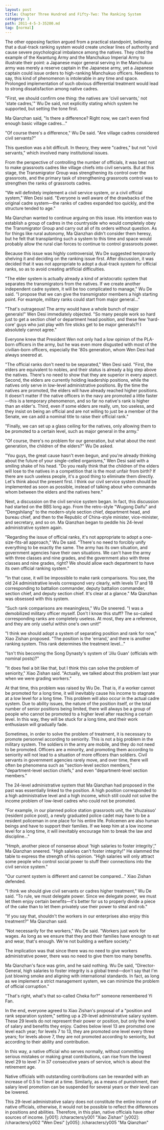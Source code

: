 ```yaml
---
layout: post
title: Chapter Three Hundred and Fifty-Two: The Ranking System
category: 3
path: 2011-4-5-3-35200.md
tag: [normal]
---
```


The other opposing faction argued from a practical standpoint, believing that a dual-track ranking system would create unclear lines of authority and cause severe psychological imbalance among the natives. They cited the example of the Kwantung Army and the Manchukuo Imperial Army to illustrate their point: a Japanese major general serving in the Manchukuo army was merely a reserve captain in the Japanese army, yet a Japanese captain could issue orders to high-ranking Manchukuo officers. Needless to say, this kind of phenomenon is intolerable in any time and space. Prolonged implementation of such obvious differential treatment would lead to strong dissatisfaction among native cadres.

"First, we should confirm one thing: the natives are 'civil servants,' not 'state cadres,'" Wu De said, not explicitly stating which system he supported, but setting the tone first.

Ma Qianzhan said, "Is there a difference? Right now, we can't even find enough basic village cadres..."

"Of course there's a difference," Wu De said. "Are village cadres considered civil servants?"

This question was a bit difficult. In theory, they were "cadres," but not "civil servants," which involved many institutional issues.

From the perspective of controlling the number of officials, it was best not to make grassroots cadres like village chiefs into civil servants. But at this stage, the Transmigrator Group was strengthening its control over the grassroots, and the primary task of strengthening grassroots control was to strengthen the ranks of grassroots cadres.

"We will definitely implement a civil service system, or a civil official system," Wen Desi said. "Everyone is well aware of the drawbacks of the original cadre system—the ranks of cadres expanded too quickly, and the structure tended to age."

Ma Qianzhan wanted to continue arguing on this issue. His intention was to establish a group of cadres in the countryside who would completely obey the Transmigrator Group and carry out all of its orders without question. As for things like rural autonomy, Ma Qianzhan didn't consider them heresy, but he felt that transplanting such a system to this time and space would probably allow the rural clan forces to continue to control grassroots power.

Because this issue was highly controversial, Wu De suggested temporarily shelving it and deciding on the ranking issue first. After discussion, it was decided that it was not appropriate to adopt a dual-track system for official ranks, so as to avoid creating artificial difficulties.

"The elder system is actually already a kind of aristocratic system that separates the transmigrators from the natives. If we create another independent cadre system, it will be too complicated to manage," Wu De said. "I propose that we can give the transmigrator members a high starting point. For example, military ranks could start from major general..."

"That's outrageous! The army would have a whole bunch of major generals!" Wen Desi immediately objected. "So many people work so hard just to get a section chief or department head position, and these few 'hard-core' guys who just play with fire sticks get to be major generals?! I absolutely cannot agree."

Everyone knew that President Wen not only had a low opinion of the PLA-born officers in the army, but he was even more disgusted with most of the civilian-born officers, especially the '80s generation, whom Wen Desi had always sneered at.

"The official ranks don't need to be separated," Wen Desi said. "First, the elders are equivalent to nobles, and their status is already a big step above the natives. There's no need to show that they are superior in every aspect. Second, the elders are currently holding leadership positions, while the natives only serve in low-level administrative positions. By the time the natives are promoted, the elders will have already reached higher positions. It doesn't matter if the native officers in the navy are promoted a little faster—this is a temporary phenomenon, and so far no native's rank is higher than an elder's. Third, even if some elders are really, um, too useless, and they insist on being an official and are not willing to just be a member of the Senate, we can add a nominal title to raise their official rank."

"Finally, we can set up a glass ceiling for the natives, only allowing them to be promoted to a certain level, such as major general in the army."

"Of course, there's no problem for our generation, but what about the next generation, the children of the elders?" Wu De asked.

"You guys, the great cause hasn't even begun, and you're already thinking about the future of your single-celled organisms," Wen Desi said with a smiling shake of his head. "Do you really think that the children of the elders will lose to the natives in a competition that is the most unfair from birth? If there are such useless people, it's a good thing to eliminate them directly. Let's think about the present first. I think our civil service system should be implemented as soon as possible, instead of talking about who commands whom between the elders and the natives here."

Next, a discussion on the civil service system began. In fact, this discussion had started on the BBS long ago. From the retro-style "Wugong Daifu" and "Dengshilang" to the modern-style section chief, department head, and bureau chief, and then to the Republic of China-style minister, vice-minister, and secretary, and so on. Ma Qianzhan began to peddle his 24-level administrative system again.

"Regarding the issue of official ranks, it's not appropriate to adopt a one-size-fits-all approach," Wu De said. "There's no need to forcibly unify everything to be exactly the same. The army has its own situation, and government agencies have their own situations. We can't have the army with three classes and nine grades, and the government also with three classes and nine grades, right? We should allow each department to have its own official ranking system."

"In that case, it will be impossible to make rank comparisons. You see, the old 24 administrative levels correspond very clearly, with levels 17 and 18 corresponding to battalion commander, deputy battalion commander, section chief, and deputy section chief. It's clear at a glance." Ma Qianzhan was obsessed with this system.

"Such rank comparisons are meaningless," Wu De sneered. "I was a demobilized military officer myself. Don't I know this stuff? The so-called corresponding ranks are completely useless. At most, they are a reference, and they are only useful within one's own unit!"

"I think we should adopt a system of separating position and rank for now," Xiao Zishan proposed. "The position is the 'errand,' and there is another ranking system. This rank determines the treatment level..."

"Isn't this becoming the Song Dynasty's system of 'Jilu Guan' (officials with nominal posts)?"

"It does feel a bit like that, but I think this can solve the problem of seniority," Xiao Zishan said. "Actually, we talked about this problem last year when we were grading workers."

At that time, this problem was raised by Wu De. That is, if a worker cannot be promoted for a long time, it will inevitably cause his income to stagnate at a low level for a long time. This problem will also occur in the actual cadre system. Due to ability issues, the nature of the position itself, or the total number of senior positions being limited, there will always be a group of people who cannot be promoted to a higher level after reaching a certain level. In this way, they will be stuck for a long time, and their work enthusiasm will gradually fade.

Sometimes, in order to solve the problem of treatment, it is necessary to promote personnel according to seniority. This is not a big problem in the military system. The soldiers in the army are mobile, and they do not need to be promoted. Officers are a minority, and promoting them according to seniority will not lead to a situation of more officers than soldiers. Civil servants in government agencies rarely move, and over time, there will often be phenomena such as "section-level section members," "department-level section chiefs," and even "department-level section members."

The 24-level administrative system that Ma Qianzhan had proposed in the past was essentially linked to the position. A high position corresponded to a high administrative level and a high income, which still could not solve the income problem of low-level cadres who could not be promoted.

"For example, in our planned police station grassroots unit, the 'zhuzaisuo' (resident police post), a newly graduated police cadet may have to be a resident policeman in one place for his entire life. Policemen are also human beings and have to support their families. If we keep him at a low income level for a long time, it will inevitably encourage him to break the law and discipline..."

"Hmph, another piece of nonsense about 'high salaries to foster integrity'," Ma Qianzhan sneered. "High salaries can't foster integrity!" He slammed the table to express the strength of his opinion. "High salaries will only attract some people who control social power to stuff their connections into the civil service system."

"Our current system is different and cannot be compared..." Xiao Zishan defended.

"I think we should give civil servants or cadres higher treatment," Wu De said. "To rule, we must delegate power. Since we delegate power, we must let them enjoy certain benefits—it's better for us to properly divide a piece of the cake than to let them privately use their power to steal and rob."

"If you say that, shouldn't the workers in our enterprises also enjoy this treatment?" Ma Qianzhan said.

"Not necessarily for the workers," Wu De said. "Workers just work for wages. As long as we ensure that they and their families have enough to eat and wear, that's enough. We're not building a welfare society."

The implication was that since there was no need to give workers administrative power, there was no need to give them too many benefits.

Ma Qianzhan's face was grim, and he said nothing. Wu De said, "Director-General, high salaries to foster integrity is a global trend—don't say that I'm just blowing smoke and aligning with international standards. In fact, as long as we implement a strict management system, we can minimize the problem of official corruption."

"That's right, what's that so-called Cheka for?" someone remembered Yi Fan.

In the end, everyone agreed to Xiao Zishan's proposal of a "position and rank separation system," setting up a 29-level administrative salary system. These 29 levels do not represent their power or position, but only the level of salary and benefits they enjoy. Cadres below level 13 are promoted one level each year; for levels 7 to 13, they are promoted one level every three years; for levels above 7, they are not promoted according to seniority, but according to their ability and contribution.

In this way, a native official who serves normally, without committing serious mistakes or making great contributions, can rise from the lowest level 29 to level 7 in 37 consecutive years of service, which is about the retirement age.

Native officials with outstanding contributions can be rewarded with an increase of 0.5 to 1 level at a time. Similarly, as a means of punishment, their salary level promotion can be suspended for several years or their level can be lowered.

This 29-level administrative salary does not constitute the entire income of native officials, otherwise, it would not be possible to reflect the differences in positions and abilities. Therefore, in this plan, native officials have other sources of income.
[y001]: /characters/y001 "Xiao Zishan"
[y002]: /characters/y002 "Wen Desi"
[y005]: /characters/y005 "Ma Qianzhan"